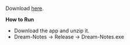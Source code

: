 Download [here](https://github.com/sunrise1907/Dream-Notes/releases).


<b> How to Run </b>
  - Download the app and unzip it. 
  - Dream-Notes -> Release -> Dream-Notes.exe
